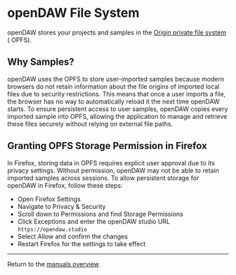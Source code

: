 # openDAW File System

openDAW stores your projects and samples in the
[Origin private file system](https://developer.mozilla.org/en-US/docs/Web/API/File_System_API/Origin_private_file_system) (
OPFS).

## Why Samples?

openDAW uses the OPFS to store user-imported samples because modern browsers do not retain
information about the file origins of imported local files due to security restrictions. This means that once a user
imports a file, the browser has no way to automatically reload it the next time openDAW starts. To ensure persistent
access to user samples, openDAW copies every imported sample into OPFS, allowing the application to manage and retrieve
these files securely without relying on external file paths.

## Granting OPFS Storage Permission in Firefox

In Firefox, storing data in OPFS requires explicit user approval due to its privacy settings. Without permission, openDAW may not be able to retain imported samples across sessions. To allow persistent storage for openDAW in Firefox, follow these steps:

- Open Firefox Settings
- Navigate to Privacy & Security
- Scroll down to Permissions and find Storage Permissions
- Click Exceptions and enter the openDAW studio URL `https://opendaw.studio`
- Select Allow and confirm the changes
- Restart Firefox for the settings to take effect

---

Return to the [manuals overview](./index.md).
